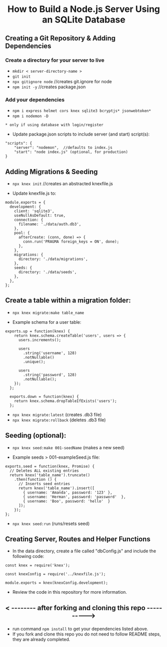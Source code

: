 # <p align="center">How to Build a Node.js Server Using an SQLite Database</p>

## Creating a Git Repository & Adding Dependencies

### Create a directory for your server to live

- `mkdir < server-directory-name >`
- `git init`
- `npx gitignore node` //creates git.ignore for node
- `npm init -y` //creates package.json

### Add your dependencies

- `npm i express helmet cors knex sqlite3 bcryptjs* jsonwebtoken*`
- `npm i nodemon -D`

`* only if using database with login/register`

- Update package.json scripts to include server (and start) script(s):

```
"scripts": {
	"server": "nodemon",  //defaults to index.js
	"start": "node index.js" (optional, for production)
}
```

## Adding Migrations & Seeding

- `npx knex init` //creates an abstracted knexfile.js

- Update knexfile.js to:

```
module.exports = {
  development: {
    client: 'sqlite3',
    useNullAsDefault: true,
    connection: {
      filename: './data/auth.db3',
    },
    pool: {
      afterCreate: (conn, done) => {
        conn.run('PRAGMA foreign_keys = ON', done);
      },
    },
    migrations: {
      directory: './data/migrations',
    },
    seeds: {
      directory: './data/seeds',
    },
  },
};
```

## Create a table within a migration folder:

- `npx knex migrate:make table_name`

- Example schema for a user table:

```
exports.up = function(knex) {
    return knex.schema.createTable('users', users => {
      users.increments();

      users
        .string('username', 128)
        .notNullable()
        .unique();

      users
        .string('password', 128)
        .notNullable();
    });
  };

  exports.down = function(knex) {
    return knex.schema.dropTableIfExists('users');
  };

```

- `npx knex migrate:latest` (creates .db3 file)
- `npx knex migrate:rollback` (deletes .db3 file)

## Seeding (optional):

- `npx knex seed:make 001-seedName` (makes a new seed)

- Example seeds > 001-exampleSeed.js file:

```
exports.seed = function(knex, Promise) {
  // Deletes ALL existing entries
  return knex('table_name').truncate()
    .then(function () {
      // Inserts seed entries
      return knex('table_name').insert([
        { username: 'Amanda', password: '123' },
        { username: 'Herman', password: 'password'  },
        { username: 'Boo', password: 'hello'  }
      ]);
    });
};
```

- `npx knex seed:run` (runs/resets seed)

## Creating Server, Routes and Helper Functions

- In the data directory, create a file called "dbConfig.js" and include the following code:

```
const knex = require('knex');

const knexConfig = require('../knexfile.js');

module.exports = knex(knexConfig.development);
```

- Review the code in this repository for more information.

## <p align="center">< -------- after forking and cloning this repo ----------></p>

- run command `npm install` to get your dependencies listed above.
- If you fork and clone this repo you do not need to follow README steps, they are already completed.
